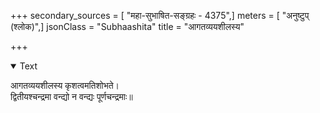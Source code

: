+++
secondary_sources = [ "महा-सुभाषित-सङ्ग्रहः - 4375",]
meters = [ "अनुष्टुप् (श्लोक)",]
jsonClass = "Subhaashita"
title = "आगतव्ययशीलस्य"

+++

<details open><summary>Text</summary>

आगतव्ययशीलस्य कृशत्वमतिशोभते।  
द्वितीयश्चन्द्रमा वन्द्यो न वन्द्यः पूर्णचन्द्रमाः॥
</details>

